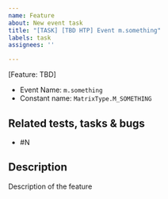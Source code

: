 ```yaml
---
name: Feature
about: New event task
title: "[TASK] [TBD HTP] Event m.something"
labels: task
assignees: ''

---
```

[Feature: TBD]

* Event Name: `m.something`
* Constant name: `MatrixType.M_SOMETHING`

## Related tests, tasks & bugs

 * #N

## Description

Description of the feature
